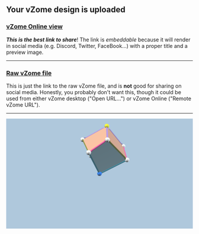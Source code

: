 ## Your vZome design is uploaded

### [vZome Online view][embed]

***This is the best link to share***!  The link is *embeddable* because it will render in social media (e.g. Discord, Twitter, FaceBook...) with a proper title and a preview image.

---

### [Raw vZome file][raw]

This is just the link to the raw vZome file, and is **not** good for
sharing on social media.
Honestly, you probably don't want this, though it could be used from either
vZome desktop ("Open URL...") or vZome Online ("Remote vZome URL").

---

![Image](<skew-dice-attempt.png>)


[embed]: <https://vzome.com/app/embed.py?url=https://raw.githubusercontent.com/vorth/vzome-sharing/main/2021/08/10/18-45-12-skew-dice-attempt/skew-dice-attempt.vZome>
[raw]: <https://raw.githubusercontent.com/vorth/vzome-sharing/main/2021/08/10/18-45-12-skew-dice-attempt/skew-dice-attempt.vZome>

